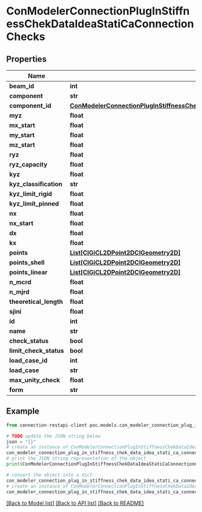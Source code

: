 # ConModelerConnectionPlugInStiffnessChekDataIdeaStatiCaConnectionChecks


## Properties

Name | Type | Description | Notes
------------ | ------------- | ------------- | -------------
**beam_id** | **int** |  | [optional] 
**component** | **str** |  | [optional] 
**component_id** | [**ConModelerConnectionPlugInStiffnessChekDataLoadComponentIdeaStatiCaConnectionChecks**](ConModelerConnectionPlugInStiffnessChekDataLoadComponentIdeaStatiCaConnectionChecks.md) |  | [optional] 
**myz** | **float** |  | [optional] 
**mx_start** | **float** |  | [optional] 
**my_start** | **float** |  | [optional] 
**mz_start** | **float** |  | [optional] 
**ryz** | **float** |  | [optional] 
**ryz_capacity** | **float** |  | [optional] 
**kyz** | **float** |  | [optional] 
**kyz_classification** | **str** |  | [optional] 
**kyz_limit_rigid** | **float** |  | [optional] 
**kyz_limit_pinned** | **float** |  | [optional] 
**nx** | **float** |  | [optional] 
**nx_start** | **float** |  | [optional] 
**dx** | **float** |  | [optional] 
**kx** | **float** |  | [optional] 
**points** | [**List[CIGiCL2DPoint2DCIGeometry2D]**](CIGiCL2DPoint2DCIGeometry2D.md) |  | [optional] 
**points_shell** | [**List[CIGiCL2DPoint2DCIGeometry2D]**](CIGiCL2DPoint2DCIGeometry2D.md) |  | [optional] 
**points_linear** | [**List[CIGiCL2DPoint2DCIGeometry2D]**](CIGiCL2DPoint2DCIGeometry2D.md) |  | [optional] 
**n_mcrd** | **float** |  | [optional] 
**n_mjrd** | **float** |  | [optional] 
**theoretical_length** | **float** |  | [optional] 
**sjini** | **float** |  | [optional] 
**id** | **int** |  | [optional] 
**name** | **str** |  | [optional] 
**check_status** | **bool** |  | [optional] 
**limit_check_status** | **bool** |  | [optional] 
**load_case_id** | **int** |  | [optional] 
**load_case** | **str** |  | [optional] 
**max_unity_check** | **float** |  | [optional] 
**form** | **str** |  | [optional] 

## Example

```python
from connection-restapi-client-poc.models.con_modeler_connection_plug_in_stiffness_chek_data_idea_stati_ca_connection_checks import ConModelerConnectionPlugInStiffnessChekDataIdeaStatiCaConnectionChecks

# TODO update the JSON string below
json = "{}"
# create an instance of ConModelerConnectionPlugInStiffnessChekDataIdeaStatiCaConnectionChecks from a JSON string
con_modeler_connection_plug_in_stiffness_chek_data_idea_stati_ca_connection_checks_instance = ConModelerConnectionPlugInStiffnessChekDataIdeaStatiCaConnectionChecks.from_json(json)
# print the JSON string representation of the object
print(ConModelerConnectionPlugInStiffnessChekDataIdeaStatiCaConnectionChecks.to_json())

# convert the object into a dict
con_modeler_connection_plug_in_stiffness_chek_data_idea_stati_ca_connection_checks_dict = con_modeler_connection_plug_in_stiffness_chek_data_idea_stati_ca_connection_checks_instance.to_dict()
# create an instance of ConModelerConnectionPlugInStiffnessChekDataIdeaStatiCaConnectionChecks from a dict
con_modeler_connection_plug_in_stiffness_chek_data_idea_stati_ca_connection_checks_from_dict = ConModelerConnectionPlugInStiffnessChekDataIdeaStatiCaConnectionChecks.from_dict(con_modeler_connection_plug_in_stiffness_chek_data_idea_stati_ca_connection_checks_dict)
```
[[Back to Model list]](../README.md#documentation-for-models) [[Back to API list]](../README.md#documentation-for-api-endpoints) [[Back to README]](../README.md)


